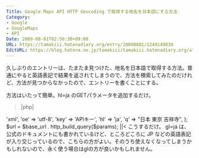 ```yaml
---
Title: Google Maps API HTTP Geocoding で取得する地名を日本語にする方法
Category:
- Google
- GoogleMaps
- API
Date: 2009-08-01T02:50:30+09:00
URL: https://tamakiii.hatenadiary.org/entry/20090801/1249149030
EditURL: https://blog.hatena.ne.jp/tamakiii/tamakiii.hatenadiary.org/atom/entry/17680117127139083384
---
```


久しぶりのエントリーは、たまたま見つけた、地名を日本語で取得する方法。普通にやると英語表記で結果を返されてしまうので、方法を検索してみたのだけれど、方法が見つからなかったので、エントリーを書くことにする。

方法はいたって簡単。hl=ja のGETパラメータを追加するだけ。

>|php|
<?php

$base_url = 'http://maps.google.com/maps/geo?';
$params = array(
	'output' => 'xml', 
	'oe'     => 'utf-8',
	'key'    => 'APIキー',
	'hl'     => 'ja', 
	'q'      => "日本 東京 吉祥寺",
);

$url = $base_url . http_build_query($params);

||<


こうするだけ。
gl=ja は、公式のドキュメントにも書かれているけど、ところどころに JP などの英語表記が入り交じっているので、こちらの方がよい。そのうち使えなくなってしまうかもしれないので、永く使う場合はglの方が良いかもしれません。
